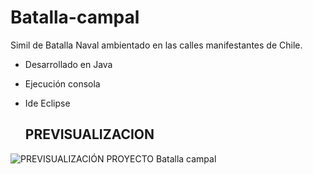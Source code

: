 # Batalla-campal
Simil de Batalla Naval ambientado en las calles manifestantes de Chile.
- Desarrollado en Java
- Ejecución consola
- Ide Eclipse

  ## PREVISUALIZACION

![PREVISUALIZACIÓN PROYECTO Batalla campal ](screenshots/Tablero_1_fondo.png)
